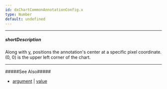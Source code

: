 ```yaml
---
id: dxChartCommonAnnotationConfig.x
type: Number
default: undefined
---
```

---
##### shortDescription
Along with [y](/api-reference/20%20Data%20Visualization%20Widgets/dxChart/1%20Configuration/commonAnnotationSettings/y.md '/Documentation/ApiReference/Data_Visualization_Widgets/dxChart/Configuration/annotations/#y'), positions the annotation's center at a specific pixel coordinate. (0, 0) is the upper left corner of the chart.

---
#####See Also#####
- [argument](/api-reference/20%20Data%20Visualization%20Widgets/dxChart/1%20Configuration/commonAnnotationSettings/argument.md '/Documentation/ApiReference/Data_Visualization_Widgets/dxChart/Configuration/annotations/#argument') | [value](/api-reference/20%20Data%20Visualization%20Widgets/dxChart/1%20Configuration/commonAnnotationSettings/value.md '/Documentation/ApiReference/Data_Visualization_Widgets/dxChart/Configuration/annotations/#value')